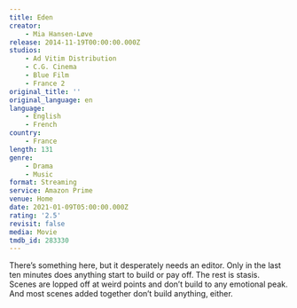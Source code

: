 ```yaml
---
title: Eden
creator:
    - Mia Hansen-Løve
release: 2014-11-19T00:00:00.000Z
studios:
    - Ad Vitim Distribution
    - C.G. Cinema
    - Blue Film
    - France 2
original_title: ''
original_language: en
language:
    - English
    - French
country:
    - France
length: 131
genre:
    - Drama
    - Music
format: Streaming
service: Amazon Prime
venue: Home
date: 2021-01-09T05:00:00.000Z
rating: '2.5'
revisit: false
media: Movie
tmdb_id: 283330
---
```


There’s something here, but it desperately needs an editor. Only in the last ten minutes does anything start to build or pay off. The rest is stasis. Scenes are lopped off at weird points and don’t build to any emotional peak. And most scenes added together don’t build anything, either.
